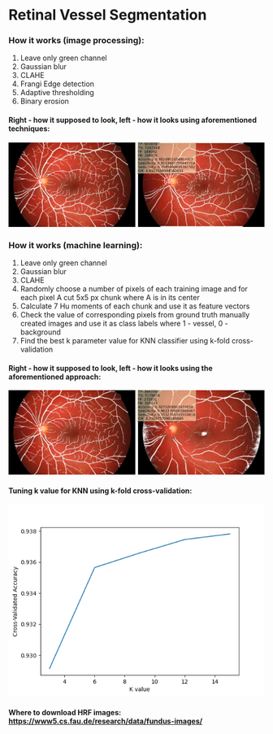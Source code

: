 # Retinal Vessel Segmentation
### How it works (image processing):
1. Leave only green channel  
1. Gaussian blur 
1. CLAHE 
1. Frangi Edge detection 
1. Adaptive thresholding 
1. Binary erosion

#### Right - how it supposed to look, left - how it looks using aforementioned techniques:
![](results_image_processing/14_h.JPG)
### How it works (machine learning):
1. Leave only green channel  
1. Gaussian blur 
1. CLAHE
1. Randomly choose a number of pixels of each training image and
for each pixel A cut 5x5 px chunk where A is in its center
1. Calculate 7 Hu moments of each chunk and use it as feature vectors
1. Check the value of corresponding pixels from ground truth manually 
created images and use it as
class labels where 1 - vessel, 0 - background
1. Find the best k parameter value for KNN classifier using k-fold cross-validation

#### Right - how it supposed to look, left - how it looks using the aforementioned approach:
![](results_machine_learning/14_h.JPG)
#### Tuning k value for KNN using k-fold cross-validation:
![](K_values.png)

#### Where to download HRF images: https://www5.cs.fau.de/research/data/fundus-images/ 
